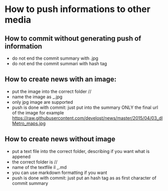 # How to push informations to other media

## How to commit without generating push of information
 - do not end the commit summary with .jpg  
 - do not end the commit summari with hash tag

## How to create news with an image:
 - put the image into the correct folder /<year>/<month>
 - name the image as <day>_<description>.jpg
 - only jpg image are supported
 - push is done with commit: just put into the summary ONLY the final url of the image
   for example https://raw.githubusercontent.com/develost/news/master/2015/04/03_dlMetro_maps.jpg
   
 
## How to create news without image
 - put a text file into the correct folder, describing if you want what is appened
 - the correct folder is /<year>/<month> 
 - name of the textfile il <day>_<description>.md
 - you can use markdown formatting if you want
 - push is done with commit: just put an hash tag as as first character of commit summary
